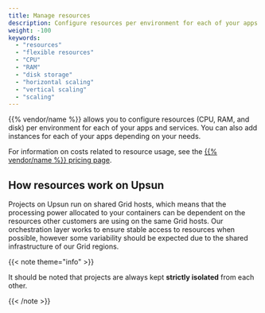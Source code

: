 ```yaml
---
title: Manage resources
description: Configure resources per environment for each of your apps and services.
weight: -100
keywords:
  - "resources"
  - "flexible resources"
  - "CPU"
  - "RAM"
  - "disk storage"
  - "horizontal scaling"
  - "vertical scaling"
  - "scaling"
---
```


{{% vendor/name %}} allows you to configure resources (CPU, RAM, and disk) per environment for each of your apps and services.
You can also add instances for each of your apps depending on your needs.

For information on costs related to resource usage, see the [{{% vendor/name %}} pricing page](https://upsun.com/pricing/).

## How resources work on Upsun

Projects on Upsun run on shared Grid hosts, which means that the processing power allocated to your containers can be dependent on the resources other customers are using on the same Grid hosts. Our orchestration layer works to ensure stable access to resources when possible, however some variability should be expected due to the shared infrastructure of our Grid regions.

{{< note theme="info" >}}

 It should be noted that projects are always kept **strictly isolated** from each other. 

{{< /note >}}
